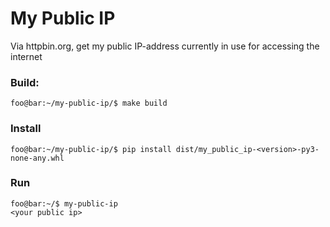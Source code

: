 # My Public IP

Via httpbin.org, get my public IP-address currently in use for accessing the internet  


### Build:
```console
foo@bar:~/my-public-ip/$ make build
```

### Install
```console
foo@bar:~/my-public-ip/$ pip install dist/my_public_ip-<version>-py3-none-any.whl
```

### Run
```console
foo@bar:~/$ my-public-ip
<your public ip>
```
